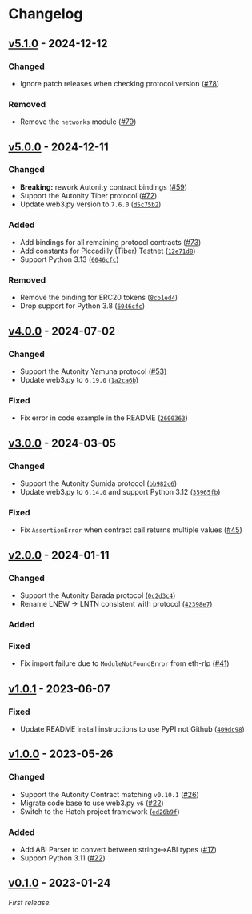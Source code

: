 # Changelog

## [v5.1.0] - 2024-12-12

### Changed

- Ignore patch releases when checking protocol version ([#78](https://github.com/autonity/autonity.py/pull/78))

### Removed

- Remove the `networks` module ([#79](https://github.com/autonity/autonity.py/pull/79))

## [v5.0.0] - 2024-12-11

### Changed

- **Breaking:** rework Autonity contract bindings ([#59](https://github.com/autonity/autonity.py/pull/59))
- Support the Autonity Tiber protocol ([#72](https://github.com/autonity/autonity.py/pull/72))
- Update web3.py version to `7.6.0` ([`d5c75b2`](https://github.com/autonity/autonity.py/commit/d5c75b2))

### Added

- Add bindings for all remaining protocol contracts ([#73](https://github.com/autonity/autonity.py/issues/73))
- Add constants for Piccadilly (Tiber) Testnet ([`12e71d8`](https://github.com/autonity/autonity.py/commit/12e71d8))
- Support Python 3.13 ([`6046cfc`](https://github.com/autonity/autonity.py/commit/6046cfc))

### Removed

- Remove the binding for ERC20 tokens ([`8cb1ed4`](https://github.com/autonity/autonity.py/commit/8cb1ed4bdb1665dd9efb7b39ba3f504f9ebc04a1))
- Drop support for Python 3.8 ([`6046cfc`](https://github.com/autonity/autonity.py/commit/6046cfc))

## [v4.0.0] - 2024-07-02

### Changed

- Support the Autonity Yamuna protocol ([#53](https://github.com/autonity/autonity.py/issues/53))
- Update web3.py to `6.19.0` ([`1a2ca6b`](https://github.com/autonity/autonity.py/commit/1a2ca6b))

### Fixed

- Fix error in code example in the README ([`2600363`](https://github.com/autonity/autonity.py/commit/2600363))

## [v3.0.0] - 2024-03-05

### Changed

- Support the Autonity Sumida protocol ([`bb982c6`](https://github.com/autonity/autonity.py/commit/bb982c6))
- Update web3.py to `6.14.0` and support Python 3.12 ([`35965fb`](https://github.com/autonity/autonity.py/commit/35965fb))

### Fixed

- Fix `AssertionError` when contract call returns multiple values ([#45](https://github.com/autonity/autonity.py/pull/45))

## [v2.0.0] - 2024-01-11

### Changed

- Support the Autonity Barada protocol ([`0c2d3c4`](https://github.com/autonity/autonity.py/commit/0c2d3c4))
- Rename LNEW -> LNTN consistent with protocol ([`42398e7`](https://github.com/autonity/autonity.py/commit/42398e7))

### Added

### Fixed

- Fix import failure due to `ModuleNotFoundError` from eth-rlp ([#41](https://github.com/autonity/autonity.py/issues/41))

## [v1.0.1] - 2023-06-07

### Fixed

- Update README install instructions to use PyPI not Github ([`409dc98`](https://github.com/autonity/autonity.py/commit/409dc98))

## [v1.0.0] - 2023-05-26

### Changed

- Support the Autonity Contract matching `v0.10.1` ([#26](https://github.com/autonity/autonity.py/issues/26))
- Migrate code base to use web3.py `v6` ([#22](https://github.com/autonity/autonity.py/issues/22))
- Switch to the Hatch project framework ([`ed26b9f`](https://github.com/autonity/autonity.py/commit/ed26b9f))

### Added

- Add ABI Parser to convert between string<->ABI types ([#17](https://github.com/autonity/autonity.py/pull/17))
- Support Python 3.11 ([#22](https://github.com/autonity/autonity.py/issues/22))

## [v0.1.0] - 2023-01-24

_First release._

[v5.1.0]: https://github.com/autonity/autonity.py/releases/tag/v5.1.0
[v5.0.0]: https://github.com/autonity/autonity.py/releases/tag/v5.0.0
[v4.0.0]: https://github.com/autonity/autonity.py/releases/tag/v4.0.0
[v3.0.0]: https://github.com/autonity/autonity.py/releases/tag/v3.0.0
[v2.0.0]: https://github.com/autonity/autonity.py/releases/tag/v2.0.0
[v1.0.1]: https://github.com/autonity/autonity.py/releases/tag/v1.0.1
[v1.0.0]: https://github.com/autonity/autonity.py/releases/tag/v1.0.0
[v0.1.0]: https://github.com/autonity/autonity.py/releases/tag/v0.1.0
